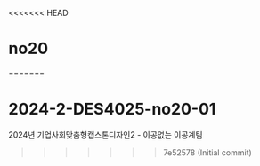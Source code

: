 <<<<<<< HEAD
# no20
=======
# 2024-2-DES4025-no20-01
2024년 기업사회맞춤형캡스톤디자인2 - 이공없는 이공계팀
>>>>>>> 7e52578 (Initial commit)
